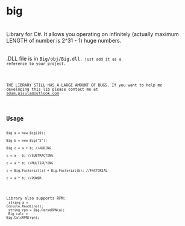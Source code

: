 <h1>big</h1><br>
Library for C#. It allows you operating on infinitely (actually maximum LENGTH of number is 2^31 - 1) huge numbers.<br /><br />

.DLL file is in <code>Big/obj/Big.dll<code>, just add it as a reference to your project.<br /><br />

THE LIBRARY STILL HAS A LARGE AMOUNT OF BUGS. If you want to help me developing this lib please contact me at <a href="mailto:adam.pisula@outlook.com">adam.pisula@outlook.com</a><br /><br />

<h2>Usage</h2>
<code>Big a = new Big(10);<br />
Big b = new Big("5");<br />
Big c = a + b; //ADDING<br />
c = a - b; //SUBTRACTING<br />
c = a * b; //MULTIPLYING<br />
c = Big.Factorial(a) + Big.Factorial(b); //FACTORIAL<br />
c = a ^ b; //POWER</code><br /><br />

Library also supports RPN:<br />
<code>string a = Console.ReadLine();<br />
string rpn = Big.ParseRPN(a);<br />
Big calc = Big.CalcRPN(rpn);</code>

